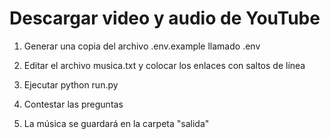 # Descargar video y audio de YouTube

1. Generar una copia del archivo .env.example llamado .env

2. Editar el archivo musica.txt y colocar los enlaces con saltos de línea

3. Ejecutar python run.py

4. Contestar las preguntas

5. La música se guardará en la carpeta "salida"